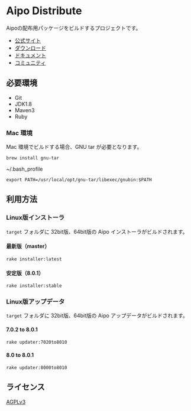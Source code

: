 # Aipo Distribute

Aipoの配布用パッケージをビルドするプロジェクトです。

* [公式サイト](http://www.aipo.com/)  
* [ダウンロード](http://free.aipo.com/)
* [ドキュメント](http://doc.aipo.com/)  
* [コミュニティ](http://user.aipo.com/)  

## 必要環境

* Git
* JDK1.8
* Maven3
* Ruby

### Mac 環境

Mac 環境でビルドする場合、GNU tar が必要となります。

```
brew install gnu-tar
```

~/.bash_profile

``` 
export PATH=/usr/local/opt/gnu-tar/libexec/gnubin:$PATH
```

## 利用方法

### Linux版インストーラ

```target``` フォルダに 32bit版、64bit版の Aipo インストーラがビルドされます。

#### 最新版（master）


```
rake installer:latest
```

#### 安定版（8.0.1）

```
rake installer:stable
```

### Linux版アップデータ

```target``` フォルダに 32bit版、64bit版の Aipo アップデータがビルドされます。

#### 7.0.2 to 8.0.1

```
rake updater:7020to8010
```

#### 8.0 to 8.0.1

```
rake updater:8000to8010
```

## ライセンス

[AGPLv3](http://ja.wikipedia.org/wiki/Affero_General_Public_License)

